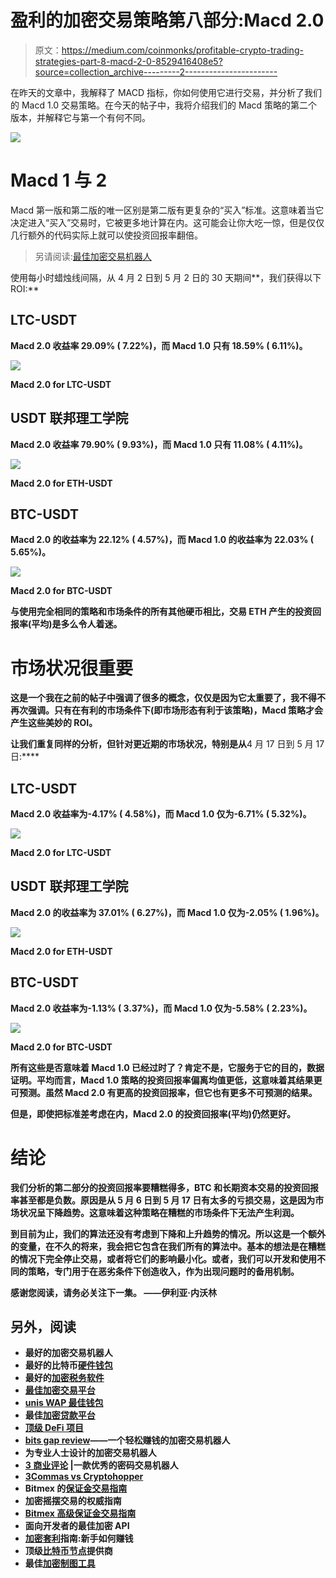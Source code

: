 # 盈利的加密交易策略第八部分:Macd 2.0

> 原文：<https://medium.com/coinmonks/profitable-crypto-trading-strategies-part-8-macd-2-0-8529416408e5?source=collection_archive---------2----------------------->

在昨天的文章中，我解释了 MACD 指标，你如何使用它进行交易，并分析了我们的 Macd 1.0 交易策略。在今天的帖子中，我将介绍我们的 Macd 策略的第二个版本，并解释它与第一个有何不同。

![](img/e576935878687c862cb5c61c6e8cca56.png)

# Macd 1 与 2

Macd 第一版和第二版的唯一区别是第二版有更复杂的“买入”标准。这意味着当它决定进入“买入”交易时，它被更多地计算在内。这可能会让你大吃一惊，但是仅仅几行额外的代码实际上就可以使投资回报率翻倍。

> 另请阅读:[最佳加密交易机器人](/coinmonks/crypto-trading-bot-c2ffce8acb2a)

使用每小时蜡烛线间隔，从 4 月 2 日到 5 月 2 日的 30 天期间**，我们获得以下 ROI:**

## **LTC-USDT**

**Macd 2.0 收益率 29.09% ( 7.22%)，而 Macd 1.0 只有 18.59% ( 6.11%)。**

**![](img/3aa368bb31ea99f98b04543ae22051e9.png)**

**Macd 2.0 for LTC-USDT**

## **USDT 联邦理工学院**

**Macd 2.0 收益率 79.90% ( 9.93%)，而 Macd 1.0 只有 11.08% ( 4.11%)。**

**![](img/3732b5cb7e368d55c83e04a7052f3669.png)**

**Macd 2.0 for ETH-USDT**

## **BTC-USDT**

**Macd 2.0 的收益率为 22.12% ( 4.57%)，而 Macd 1.0 的收益率为 22.03% ( 5.65%)。**

**![](img/8b7f8dbf41164907a439006c7073d7a4.png)**

**Macd 2.0 for BTC-USDT**

**与使用完全相同的策略和市场条件的所有其他硬币相比，交易 ETH 产生的投资回报率(平均)是多么令人着迷。**

# **市场状况很重要**

**这是一个我在之前的帖子中强调了很多的概念，仅仅是因为它太重要了，我不得不再次强调。只有在有利的市场条件下(即市场形态有利于该策略)，Macd 策略才会产生这些美妙的 ROI。**

**让我们重复同样的分析，但针对更近期的市场状况，特别是从**4 月 17 日到 5 月 17 日:****

## **LTC-USDT**

**Macd 2.0 收益率为-4.17% ( 4.58%)，而 Macd 1.0 仅为-6.71% ( 5.32%)。**

**![](img/fb75d1e280310e7057663a9edd208f12.png)**

**Macd 2.0 for LTC-USDT**

## **USDT 联邦理工学院**

**Macd 2.0 的收益率为 37.01% ( 6.27%)，而 Macd 1.0 仅为-2.05% ( 1.96%)。**

**![](img/4e5782822b4af1a512c1a9887e24d489.png)**

**Macd 2.0 for ETH-USDT**

## **BTC-USDT**

**Macd 2.0 收益率为-1.13% ( 3.37%)，而 Macd 1.0 仅为-5.58% ( 2.23%)。**

**![](img/421e4230ca33be88cbafebc8f7ecbfdc.png)**

**Macd 2.0 for BTC-USDT**

**所有这些是否意味着 Macd 1.0 已经过时了？肯定不是，它服务于它的目的，数据证明。平均而言，Macd 1.0 策略的投资回报率偏离均值更低，这意味着其结果更可预测。虽然 Macd 2.0 有更高的投资回报率，但它也有更多不可预测的结果。**

**但是，即使把标准差考虑在内，Macd 2.0 的投资回报率(平均)仍然更好。**

# **结论**

**我们分析的第二部分的投资回报率要糟糕得多，BTC 和长期资本交易的投资回报率甚至都是负数。原因是从 5 月 6 日到 5 月 17 日有太多的亏损交易，这是因为市场状况呈下降趋势。这意味着这种策略在糟糕的市场条件下无法产生利润。**

**到目前为止，我们的算法还没有考虑到下降和上升趋势的情况。所以这是一个额外的变量，在不久的将来，我会把它包含在我们所有的算法中。基本的想法是在糟糕的情况下完全停止交易，或者将它们的影响最小化。或者，我们可以开发和使用不同的策略，专门用于在恶劣条件下创造收入，作为出现问题时的备用机制。**

**感谢您阅读，请务必关注下一集。
——伊利亚·内沃林**

## **另外，阅读**

*   **最好的加密交易机器人**
*   **最好的比特币[硬件钱包](/coinmonks/the-best-cryptocurrency-hardware-wallets-of-2020-e28b1c124069?source=friends_link&sk=324dd9ff8556ab578d71e7ad7658ad7c)**
*   **最好的[加密税务软件](/coinmonks/best-crypto-tax-tool-for-my-money-72d4b430816b)**
*   **[最佳加密交易平台](/coinmonks/the-best-crypto-trading-platforms-in-2020-the-definitive-guide-updated-c72f8b874555)**
*   **[unis WAP 最佳钱包](/coinmonks/best-wallets-to-use-uniswap-e91a6385d9e8)**
*   **最佳[加密贷款平台](/coinmonks/top-5-crypto-lending-platforms-in-2020-that-you-need-to-know-a1b675cec3fa)**
*   **[顶级 DeFi 项目](/coinmonks/defi-future-10-promising-projects-in-the-defi-world-ff2b697ab006)**
*   **[bits gap review](https://blog.coincodecap.com/bitsgap-review)——一个轻松赚钱的加密交易机器人**
*   **为专业人士设计的加密交易机器人**
*   **[3 商业评论](https://blog.coincodecap.com/3commas-review-an-excellent-crypto-trading-bot) |一款优秀的密码交易机器人**
*   **[3Commas vs Cryptohopper](/coinmonks/cryptohopper-vs-3commas-vs-shrimpy-a2c16095b8fe)**
*   **Bitmex 的[保证金交易指南](/coinmonks/the-idiots-guide-to-margin-trading-on-bitmex-dbbd7742c6fc?source=friends_link&sk=7bfa99d2a181142510c8442c8ddb0786)**
*   **加密摇摆交易的权威指南**
*   **[Bitmex 高级保证金交易指南](/coinmonks/bitmex-advanced-margin-trading-guide-2270c195ce25?source=friends_link&sk=1d986cca731f5084b9a2db4a4bc4a7ad)**
*   **面向开发者的最佳加密 API**
*   **[加密套利](/coinmonks/crypto-arbitrage-guide-how-to-make-money-as-a-beginner-62bfe5c868f6)指南:新手如何赚钱**
*   **顶级[比特币节点](https://blog.coincodecap.com/bitcoin-node-solutions)提供商**
*   **最佳[加密制图工具](/coinmonks/what-are-the-best-charting-platforms-for-cryptocurrency-trading-85aade584d80)**
